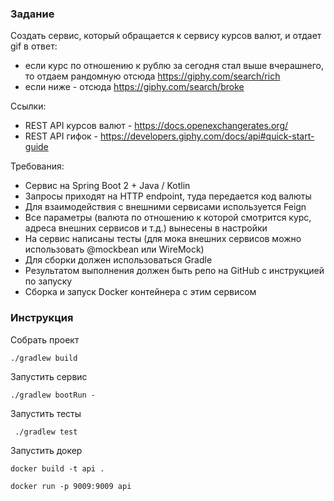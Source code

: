 ### Задание

Создать сервис, который обращается к сервису курсов валют, и отдает gif в ответ:
- если курс по отношению к рублю за сегодня стал выше вчерашнего, то отдаем рандомную отсюда https://giphy.com/search/rich
- если ниже - отсюда https://giphy.com/search/broke

Ссылки:
- REST API курсов валют - https://docs.openexchangerates.org/
- REST API гифок - https://developers.giphy.com/docs/api#quick-start-guide

Требования: 
- Сервис на Spring Boot 2 + Java / Kotlin
- Запросы приходят на HTTP endpoint, туда передается код валюты
- Для взаимодействия с внешними сервисами используется Feign
- Все параметры (валюта по отношению к которой смотрится курс, адреса внешних сервисов и т.д.) вынесены в настройки
- На сервис написаны тесты (для мока внешних сервисов можно использовать @mockbean или WireMock)
- Для сборки должен использоваться Gradle
- Результатом выполнения должен быть репо на GitHub с инструкцией по запуску
- Сборка и запуск Docker контейнера с этим сервисом


### Инструкция


Собрать проект
```
./gradlew build 
```



Запустить сервис
```
./gradlew bootRun - 
```


Запустить тесты

``` 
 ./gradlew test
```


Запустить докер

```
docker build -t api .

docker run -p 9009:9009 api
```


